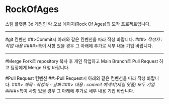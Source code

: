 # RockOfAges

스팀 플랫폼 3d 게임인 락 오브 에이지(Rock Of Ages)의 모작 프로젝트입니다.

* * *

#git 컨벤션
##>Commit시 아래와 같은 컨벤션을 따라 작성 바랍니다.
###> *작성자 : 작업 내용*
####>특이 사항 있을 경우 그 아래에 추가로 세부 내용 기입 바랍니다.

* * *

#Merge
Fork로 repository 복사 후 개인 작업하고 Main Branch로 Pull Request 하고 팀장에게 Merge 요청 바랍니다. 

#Pull Request 컨벤션
##>Pull Request시 아래와 같은 컨벤션을 따라 작성 바랍니다.
###> *제목 : 작성자 - 날짜*
###> *내용 : commit 메세지(제일 윗줄) 모두 기입*
####>특이 사항 있을 경우 그 아래에 추가로 세부 내용 기입 바랍니다.

* * *
